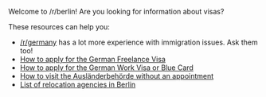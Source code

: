 Welcome to /r/berlin! Are you looking for information about visas?

These resources can help you:

* [/r/germany](https://reddit.com/r/germany) has a lot more experience with immigration issues. Ask them too!
* [How to apply for the German Freelance Visa](https://allaboutberlin.com/guides/how-to-get-a-german-freelance-visa)
* [How to apply for the German Work Visa or Blue Card](https://allaboutberlin.com/guides/german-work-visa)
* [How to visit the Ausländerbehörde without an appointment](https://allaboutberlin.com/guides/berlin-auslanderbehorde-same-day-appointment)
* [List of relocation agencies in Berlin](https://allaboutberlin.com/guides/relocation-agency-in-berlin)